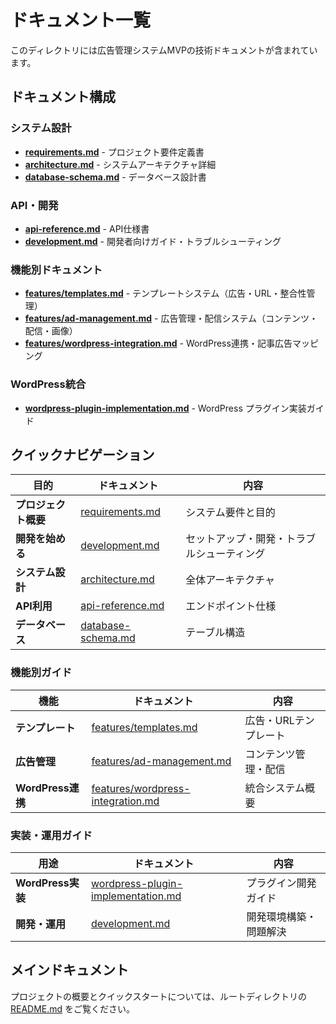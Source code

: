 # ドキュメント一覧

このディレクトリには広告管理システムMVPの技術ドキュメントが含まれています。

## ドキュメント構成

### システム設計

- [**requirements.md**](./requirements.md) - プロジェクト要件定義書
- [**architecture.md**](./architecture.md) - システムアーキテクチャ詳細
- [**database-schema.md**](./database-schema.md) - データベース設計書

### API・開発

- [**api-reference.md**](./api-reference.md) - API仕様書
- [**development.md**](./development.md) - 開発者向けガイド・トラブルシューティング

### 機能別ドキュメント

- [**features/templates.md**](./features/templates.md) - テンプレートシステム（広告・URL・整合性管理）
- [**features/ad-management.md**](./features/ad-management.md) - 広告管理・配信システム（コンテンツ・配信・画像）
- [**features/wordpress-integration.md**](./features/wordpress-integration.md) - WordPress連携・記事広告マッピング

### WordPress統合

- [**wordpress-plugin-implementation.md**](./wordpress-plugin-implementation.md) - WordPress プラグイン実装ガイド

## クイックナビゲーション

| 目的           | ドキュメント                                     | 内容                    |
|--------------|--------------------------------------------|-----------------------|
| **プロジェクト概要** | [requirements.md](./requirements.md)       | システム要件と目的             |
| **開発を始める**   | [development.md](./development.md)         | セットアップ・開発・トラブルシューティング |
| **システム設計**   | [architecture.md](./architecture.md)       | 全体アーキテクチャ             |
| **API利用**    | [api-reference.md](./api-reference.md)     | エンドポイント仕様             |
| **データベース**   | [database-schema.md](./database-schema.md) | テーブル構造                |

### 機能別ガイド

| 機能              | ドキュメント                                                                   | 内容           |
|-----------------|--------------------------------------------------------------------------|--------------|
| **テンプレート**      | [features/templates.md](./features/templates.md)                         | 広告・URLテンプレート |
| **広告管理**        | [features/ad-management.md](./features/ad-management.md)                 | コンテンツ管理・配信   |
| **WordPress連携** | [features/wordpress-integration.md](./features/wordpress-integration.md) | 統合システム概要     |

### 実装・運用ガイド

| 用途              | ドキュメント                                                                     | 内容          |
|-----------------|----------------------------------------------------------------------------|-------------|
| **WordPress実装** | [wordpress-plugin-implementation.md](./wordpress-plugin-implementation.md) | プラグイン開発ガイド  |
| **開発・運用**       | [development.md](./development.md)                                         | 開発環境構築・問題解決 |

## メインドキュメント

プロジェクトの概要とクイックスタートについては、ルートディレクトリの [README.md](../README.md) をご覧ください。
